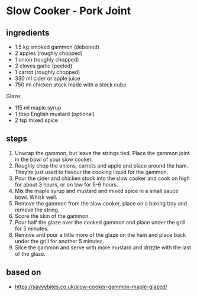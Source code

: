 # Slow Cooker - Pork Joint

## ingredients

- 1.5 kg smoked gammon (deboned)
- 2 apples (roughly chopped)
- 1 onion (roughly chopped)
- 2 cloves garlic (peeled)
- 1 carrot (roughly chopped)
- 330 ml cider or apple juice
- 750 ml chicken stock made with a stock cube

Glaze:

- 115 ml maple syrup
- 1 tbsp English mustard (optional)
- 2 tsp mixed spice

## steps

1. Unwrap the gammon, but leave the strings tied. Place the gammon joint in the bowl of your slow cooker. 
2. Roughly chop the onions, carrots and apple and place around the ham. They’re just used to flavour the cooking liquid for the gammon.
3. Pour the cider and chicken stock into the slow cooker and cook on high for about 3 hours, or on low for 5-6 hours.
4. Mix the maple syrup and mustard and mixed spice in a small sauce bowl. Whisk well.
5. Remove the gammon from the slow cooker, place on a baking tray and remove the string.
6. Score the skin of the gammon.
7. Pour half the glaze over the cooked gammon and place under the grill for 5 minutes.
8. Remove and pour a little more of the glaze on the ham and place back under the grill for another 5 minutes.
9. Slice the gammon and serve with more mustard and drizzle with the last of the glaze.

## based on

- https://savvybites.co.uk/slow-cooker-gammon-maple-glazed/
